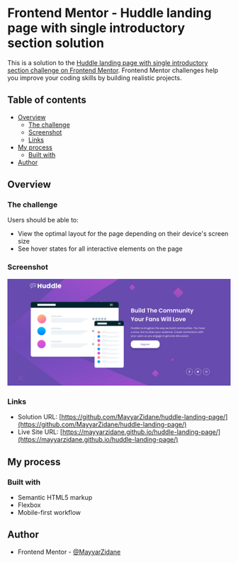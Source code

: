 # Frontend Mentor - Huddle landing page with single introductory section solution

This is a solution to the [Huddle landing page with single introductory section challenge on Frontend Mentor](https://www.frontendmentor.io/challenges/huddle-landing-page-with-a-single-introductory-section-B_2Wvxgi0). Frontend Mentor challenges help you improve your coding skills by building realistic projects.

## Table of contents

- [Overview](#overview)
  - [The challenge](#the-challenge)
  - [Screenshot](#screenshot)
  - [Links](#links)
- [My process](#my-process)
  - [Built with](#built-with)
- [Author](#author)

## Overview

### The challenge

Users should be able to:

- View the optimal layout for the page depending on their device's screen size
- See hover states for all interactive elements on the page

### Screenshot

![](./screenshot.png)

### Links

- Solution URL: [https://github.com/MayyarZidane/huddle-landing-page/](https://github.com/MayyarZidane/huddle-landing-page/)
- Live Site URL: [https://mayyarzidane.github.io/huddle-landing-page/](https://mayyarzidane.github.io/huddle-landing-page/)

## My process

### Built with

- Semantic HTML5 markup
- Flexbox
- Mobile-first workflow

## Author

- Frontend Mentor - [@MayyarZidane](https://www.frontendmentor.io/profile/MayyarZidane)
